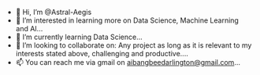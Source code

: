 - 👋 Hi, I’m @Astral-Aegis
- 👀 I’m interested in learning more on Data Science, Machine Learning and AI...
- 🌱 I’m currently learning Data Science...
- 💞️ I’m looking to collaborate on: Any project as long as it is relevant to my interests stated above, challenging and productive....
- 📫 You can reach me via gmail on aibangbeedarlington@gmail.com...

<!---
Astral-Aegis/Astral-Aegis is a ✨ special ✨ repository because its `README.md` (this file) appears on your GitHub profile.
You can click the Preview link to take a look at your changes.
--->
